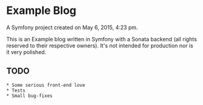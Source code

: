 Example Blog
====

A Symfony project created on May 6, 2015, 4:23 pm.

This is an Example blog written in Symfony with a Sonata backend (all rights reserved to their respective owners).
It's not intended for production nor is it very polished.

TODO
----

    * Some serious front-end love
    * Tests
    * Small bug-fixes
